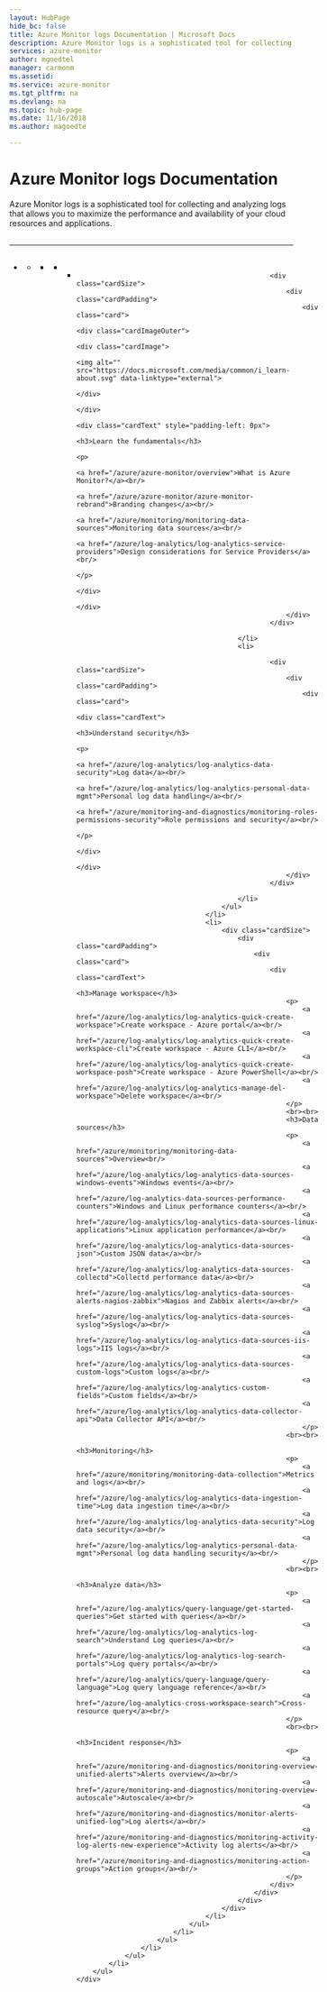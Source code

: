 ```yaml
---
layout: HubPage
hide_bc: false
title: Azure Monitor logs Documentation | Microsoft Docs
description: Azure Monitor logs is a sophisticated tool for collecting and analyzing logs that allow you to maximize the performance and availability of your cloud resources and applications.
services: azure-monitor
author: mgoedtel
manager: carmonm
ms.assetid:	
ms.service: azure-monitor
ms.tgt_pltfrm: na
ms.devlang: na
ms.topic: hub-page
ms.date: 11/16/2018
ms.author: magoedte

---
```


<div id="main" class="v2">
    <div class="container">
        <h1>Azure Monitor logs Documentation</h1>
        <p>Azure Monitor logs is a sophisticated tool for collecting and analyzing logs<br>that allows you to maximize the performance and availability of your cloud resources and applications.</p>
        <hr style="margin: 30px 0;" />
        <ul class="pivots">
            <li>
                <a href="#products"></a>
                <ul id="products">
                    <li>
                        <a class="singlePanelNavItem selected" style="display: none" href="#indexA" data-linktype="self-bookmark"></a>
                        <ul class="panelContent singlePanelContent" id="indexA" style="border: medium; border-image: none; margin-top: 0px; display: flex; float: left;">
                            <li class="fullSpan">
                                <a href="#index1" data-linktype="self-bookmark"></a>
                                <ul class="cardsF cols cols4" id="index1" style="float: left; display: flex; width: 100%; border-bottom: 1px var(--grey-lighter) solid;">  
                                    <li>
                                        <ul class="cardsB panelContent" id="cardtypes-B" style="float: left; display: flex; width: 100%;">
                                            <li>
                                                
                                                    <div class="cardSize">
                                                        <div class="cardPadding">
                                                            <div class="card">
                                                                <div class="cardImageOuter">
                                                                    <div class="cardImage">
                                                                        <img alt="" src="https://docs.microsoft.com/media/common/i_learn-about.svg" data-linktype="external">
                                                                    </div>
                                                                </div>
                                                                <div class="cardText" style="padding-left: 0px">
                                                                    <h3>Learn the fundamentals</h3> 
																	<p> 
																	    <a href="/azure/azure-monitor/overview">What is Azure Monitor?</a><br/>
                                                                        <a href="/azure/azure-monitor/azure-monitor-rebrand">Branding changes</a><br/>
                                                                        <a href="/azure/monitoring/monitoring-data-sources">Monitoring data sources</a><br/>
                                                                        <a href="/azure/log-analytics/log-analytics-service-providers">Design considerations for Service Providers</a><br/>
																	</p>
																</div>
                                                            </div>
                                                        </div>
                                                    </div>
                                                
                                            </li>
                                            <li>
                                                
                                                    <div class="cardSize">
                                                        <div class="cardPadding">
                                                            <div class="card">
                                                                <div class="cardText">
                                                                    <h3>Understand security</h3> 
																	<p>
																	    <a href="/azure/log-analytics/log-analytics-data-security">Log data</a><br/>
                                                                        <a href="/azure/log-analytics/log-analytics-personal-data-mgmt">Personal log data handling</a><br/>
                                                                        <a href="/azure/monitoring-and-diagnostics/monitoring-roles-permissions-security">Role permissions and security</a><br/>
																    </p>
																</div>
                                                            </div>
                                                        </div>
                                                    </div>
                                                
                                            </li>
										</ul>
                                    </li>
                                    <li>
                                        <div class="cardSize">
                                            <div class="cardPadding">
                                                <div class="card">
                                                    <div class="cardText">
														<h3>Manage workspace</h3>
                                                        <p>
                                                            <a href="/azure/log-analytics/log-analytics-quick-create-workspace">Create workspace - Azure portal</a><br/>
                                                            <a href="/azure/log-analytics/log-analytics-quick-create-workspace-cli">Create workspace - Azure CLI</a><br/>
                                                            <a href="/azure/log-analytics/log-analytics-quick-create-workspace-posh">Create workspace - Azure PowerShell</a><br/>
                                                            <a href="/azure/log-analytics/log-analytics-manage-del-workspace">Delete workspace</a><br/>
														</p>
														<br><br>
                                                        <h3>Data sources</h3>
                                                        <p>
                                                            <a href="/azure/monitoring/monitoring-data-sources">Overview<br/>
                                                            <a href="/azure/log-analytics/log-analytics-data-sources-windows-events">Windows events</a><br/>
                                                            <a href="/azure/log-analytics-data-sources-performance-counters">Windows and Linux performance counters</a><br/>
                                                            <a href="/azure/log-analytics/log-analytics-data-sources-linux-applications">Linux application performance</a><br/>
                                                            <a href="/azure/log-analytics/log-analytics-data-sources-json">Custom JSON data</a><br/>
                                                            <a href="/azure/log-analytics/log-analytics-data-sources-collectd">Collectd performance data</a><br/>
                                                            <a href="/azure/log-analytics/log-analytics-data-sources-alerts-nagios-zabbix">Nagios and Zabbix alerts</a><br/>
                                                            <a href="/azure/log-analytics/log-analytics-data-sources-syslog">Syslog</a><br/>
                                                            <a href="/azure/log-analytics/log-analytics-data-sources-iis-logs">IIS logs</a><br/>
                                                            <a href="/azure/log-analytics/log-analytics-data-sources-custom-logs">Custom logs</a><br/>
                                                            <a href="/azure/log-analytics/log-analytics-custom-fields">Custom fields</a><br/>
                                                            <a href="/azure/log-analytics/log-analytics-data-collector-api">Data Collector API</a><br/>
															</p>
														<br><br>
                                                        <h3>Monitoring</h3>
                                                        <p>
                                                            <a href="/azure/monitoring/monitoring-data-collection">Metrics and logs</a><br/>
                                                            <a href="/azure/log-analytics/log-analytics-data-ingestion-time">Log data ingestion time</a><br/>
                                                            <a href="/azure/log-analytics/log-analytics-data-security">Log data security</a><br/>
                                                            <a href="/azure/log-analytics/log-analytics-personal-data-mgmt">Personal log data handling security</a><br/>
															</p>
														<br><br>
                                                        <h3>Analyze data</h3>
                                                        <p>
                                                            <a href="/azure/log-analytics/query-language/get-started-queries">Get started with queries</a><br/>                        
                                                            <a href="/azure/log-analytics/log-analytics-log-search">Understand Log queries</a><br/>
                                                            <a href="/azure/log-analytics/log-analytics-log-search-portals">Log query portals</a><br/>
                                                            <a href="/azure/log-analytics/query-language/query-language">Log query language reference</a><br/>
                                                            <a href="/azure/log-analytics-cross-workspace-search">Cross-resource query</a><br/>
														</p>
														<br><br>
                                                        <h3>Incident response</h3>
                                                        <p>
                                                            <a href="/azure/monitoring-and-diagnostics/monitoring-overview-unified-alerts">Alerts overview</a><br/>
                                                            <a href="/azure/monitoring-and-diagnostics/monitoring-overview-autoscale">Autoscale</a><br/>
                                                            <a href="/azure/monitoring-and-diagnostics/monitor-alerts-unified-log">Log alerts</a><br/>
                                                            <a href="/azure/monitoring-and-diagnostics/monitoring-activity-log-alerts-new-experience">Activity log alerts</a><br/>
                                                            <a href="/azure/monitoring-and-diagnostics/monitoring-action-groups">Action groups</a><br/>
                                                        </p>
                                                    </div>
                                                </div>
                                            </div>
                                        </div>
                                    </li>
                                </ul>
                            </li>
                        </ul>
                    </li>
                </ul>
            </li>
        </ul>
    </div>
</div>
